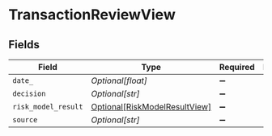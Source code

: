 # TransactionReviewView


## Fields

| Field                                                                       | Type                                                                        | Required                                                                    | Description                                                                 |
| --------------------------------------------------------------------------- | --------------------------------------------------------------------------- | --------------------------------------------------------------------------- | --------------------------------------------------------------------------- |
| `date_`                                                                     | *Optional[float]*                                                           | :heavy_minus_sign:                                                          | N/A                                                                         |
| `decision`                                                                  | *Optional[str]*                                                             | :heavy_minus_sign:                                                          | N/A                                                                         |
| `risk_model_result`                                                         | [Optional[RiskModelResultView]](../../models/shared/riskmodelresultview.md) | :heavy_minus_sign:                                                          | N/A                                                                         |
| `source`                                                                    | *Optional[str]*                                                             | :heavy_minus_sign:                                                          | N/A                                                                         |